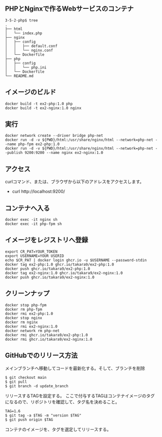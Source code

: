 
## PHPとNginxで作るWebサービスのコンテナ

```
3-5-2-php$ tree
.
├── html
│   └── index.php
├── nginx
│   ├── config
│   │   ├── default.conf
│   │   └── nginx.conf
│   └── Dockerfile
├── php
│   ├── config
│   │   └── php.ini
│   └── Dockerfile
└── README.md
```


## イメージのビルド
```
docker build -t ex2-php:1.0 php
docker build -t ex2-nginx:1.0 nginx
```

## 実行
```
docker network create --driver bridge php-net
docker run -d -v ${PWD}/html:/usr/share/nginx/html --network=php-net --name php-fpm ex2-php:1.0
docker run -d -v ${PWD}/html:/usr/share/nginx/html --network=php-net --publish 9200:9200 --name nginx ex2-nginx:1.0
```

## アクセス

curlコマンド、または、ブラウザから以下のアドレスをアクセスします。
- curl http://localhost:9200/


## コンテナへ入る
```
docker exec -it nginx sh 
docker exec -it php-fpm sh
```

## イメージをレジストリへ登録
```
export CR_PAT=YOUR_TOKEN
export USERNAME=YOUR USERID 
echo $CR_PAT | docker login ghcr.io -u $USERNAME --password-stdin
docker tag ex2-php:1.0 ghcr.io/takara9/ex2-php:1.0
docker push ghcr.io/takara9/ex2-php:1.0
docker tag ex2-nginx:1.0 ghcr.io/takara9/ex2-nginx:1.0
docker push ghcr.io/takara9/ex2-nginx:1.0
```

## クリーンナップ
```
docker stop php-fpm
docker rm php-fpm
docker rmi ex2-php:1.0
docker stop nginx
docker rm nginx
docker rmi ex2-nginx:1.0
docker network rm php-net
docker rmi ghcr.io/takara9/ex2-php:1.0
docker rmi ghcr.io/takara9/ex2-nginx:1.0
```

## GitHubでのリリース方法
メインブランチへ移動してコードを最新化する。そして、ブランチを削除

```
$ git checkout main
$ git pull
$ git branch -d update_branch
```


リリースするTAGを設定する。
ここで付与するTAGはコンテナイメージのタグになるので、リポジトリを確認して、タグ名を決めること。

```
TAG=1.6
$ git tag -a $TAG -m "version $TAG"
$ git push origin $TAG
```

コンテナのイメージを、タグを選定してリリースする。